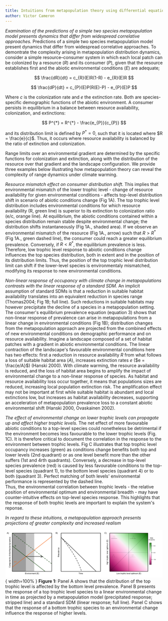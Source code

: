 ```yaml
---
title: Intuitions from metapopulation theory using differential equations of a simple bottom-up model
author: Victor Cameron
---
```


*Examination of the predictions of a simple two species metapopulation model presents dynamics that differ from widespread correlative approaches.*
Predictions of a simple two species metapopulation model present dynamics that differ from widespread correlative approaches.
To demontrate the complexity arising in metapopulation distribution dynamics, consider a simple resource–consumer system in which each local patch can be colonized by a resource ($R$) and its consumer ($P$), given that the resource establishes first and the abiotic environmental conditions ($E$) are adequate;

$$
\frac{dR}{dt} = c_{R}(E)R(1-R) - e_{R}(E)R
$$

$$
\frac{dP}{dt} = c_{P}(E)P(R(E)-P) - e_{P}(E)P
$$

Where $c$ is the colonization rate and $e$ the extinction rate. Both are species-specific demographic functions of the abiotic environment. 
A consumer persists in equilibrium in a balance between resource availability, colonization, and extinctions:

$$
P^{*} = R^{*} - \frac{e_{P}}{c_{P}}
$$

and its distribution limit is defined by $P^{*} = 0$, such that it is located where $R = \frac{e}{c}$. Thus, it occurs where resource availability is balanced by the ratio of extinction and colonization.

Range limits over an environmental gradient are determined by the specific functions for colonization and extinction, along with the distribution of the resource over that gradient and the landscape configuration. We provide three examples below illustrating how metapopulation theory can reveal the complexity of range dynamics under climate warming.

*Resource mismatch effect on consumer distribution shift.*
This implies that environmental mismatch of the lower trophic level - change of resource availability for given environmental conditions - affects top-level distribution shift in scenario of abiotic conditions change (Fig 1A).
The top trophic level distribution includes environmental conditions for which resource availability (R, green line) is superior to its extinction to colonization ratio (e/c, orange line).
At equilibrium, the abiotic conditions contained within a species distribution remain stable despite environmental change; the distribution shifts instantaneously (Fig 1A., shaded area).
If we observe an environmental mismatch of the resource (Fig 1A., arrow) such that $R > R^{*}$ (Fig 1A., green dashed line), the consumer could reach a greater equilibrium prevalence. Conversely, if $R < R^{*}$, the equilibrium prevalence is less.
Therefore, low trophic level response to abiotic conditions change influences the top species distribution, both in extent and in the position of its distribution limits.
Thus, the position of the top trophic level distribution limit can shift if the lower-level species is environmentaly mismatched, modifying its response to new environmental conditions.


*Non-linear response of occupancy with climate change in metapopulations contrasts with the linear response of a standard SDM.*
An implicit assumption of standard SDMs is that a reduction in suitable habitat availability translates into an equivalent reduction in species range (Thomas2004; Fig 1B; full line). 
Such reductions in suitable habitats may however precipitate the decline of a species in a metapopulation setting. 
The consumer's equilibrium prevalence equation (equation 3) shows that non-linear response of prevalence can arise in metapopulations from a linear change in environmental conditions (Fig 1B); distribution changes from the metapopulation approach are projected from the combined effects of new environmental conditions on demographic performance and on resource availability. 
Imagine a landscape composed of a set of habitat patches with a gradient in abiotic environmental conditions. 
The linear contraction of the landscape's favourable environmental conditions here has two effects: first a reduction in resource availability $R$ from what follows a loss of suitable habitat area ($A$), increases extinction rates $e$ ($e = \frac{e/A}$) (Hanski 2000).
With climate warming, the resource availability is reduced, and the loss of habitat area begins to amplify the impact of environmental change to a non-linear response of species.
As habitat and resource availability loss occur together, it means that populations sizes are reduced, increasing local population extinction risk.
The amplification effect may not be important at first while suitable habitat is abundant and local extinctions low, but increases as habitat availability decreases, supporting an acceleration of metapopulation prevalence loss to a constant abiotic environmental shift (Hanski 2000, Ovaskainen 2002).

*The effect of environmental change on lower trophic levels can propagate up and affect higher trophic levels.*
The net effect of more favourable abiotic conditions to a top-level species could nonetheless be detrimental if the environment becomes less favourable to the lower trophic levels (Fig. 1C).
It is therefore critical to document the correlation in the response to the environment between trophic levels. 
Fig C illustrates that top trophic level occupancy increases (green) as conditions change benefits both top and lower levels (2nd quadrant) or as one level benefit more than the other suffers (1st and 4rth quadrants).
Conversely, a decrease in top-level species prevalence (red) is caused by less favourable conditions to the top-level species (quadrant 1), to the bottom level species (quadrant 4) or to both (quadrant 3).
Perfect matching of both levels' environmental performance is represented by the dashed line.  
Thus, the environmental correlation between trophic levels - the relative position of environmental optimum and environmental breadth - may have counter-intuitive effects on top-level species response.
This highlights that the response of both trophic levels are important to explain the system's reponse.


*In regard to these intuitions, a metapopulation approach presents projections of greater complexity and increased realism*

![Intuitions from a two species metapopulation model.](./img/concept.png){ width=100% }
**Figure 1:** Panel A shows that the distribution of the top trophic level is affected by the bottom level prevalence. 
Panel B presents the response of a top trophic level species to a linear environmental change in time as projected by a metapopulation model (precipitated response; stripped line) and a standard SDM (linear response; full line). 
Panel C shows that the response of a bottom trophic species to an environmental change influence the response of higher levels.